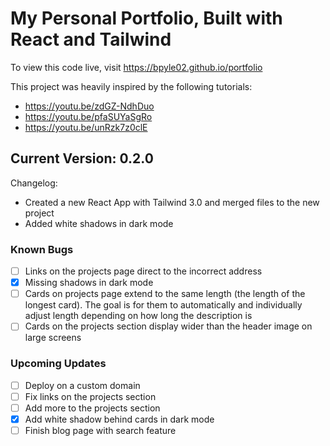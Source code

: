 # My Personal Portfolio, Built with React and Tailwind

To view this code live, visit https://bpyle02.github.io/portfolio

This project was heavily inspired by the following tutorials:
- https://youtu.be/zdGZ-NdhDuo
- https://youtu.be/pfaSUYaSgRo
- https://youtu.be/unRzk7z0clE

## Current Version: 0.2.0
Changelog:
- Created a new React App with Tailwind 3.0 and merged files to the new project
- Added white shadows in dark mode

### Known Bugs
- [ ] Links on the projects page direct to the incorrect address
- [x] Missing shadows in dark mode
- [ ] Cards on projects page extend to the same length (the length of the longest card). The goal is for them to automatically and individually adjust length depending on how long the description is
- [ ] Cards on the projects section display wider than the header image on large screens

### Upcoming Updates
- [ ] Deploy on a custom domain
- [ ] Fix links on the projects section
- [ ] Add more to the projects section
- [x] Add white shadow behind cards in dark mode
- [ ] Finish blog page with search feature
